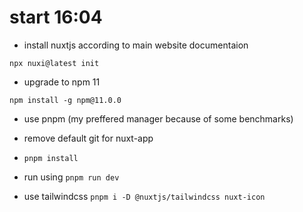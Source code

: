 # start 16:04

* install nuxtjs according to main website documentaion

`npx nuxi@latest init `

* upgrade to npm 11

`npm install -g npm@11.0.0`

* use pnpm (my preffered manager because of some benchmarks)

* remove default git for nuxt-app

* `pnpm install`

* run using `pnpm run dev`

* use tailwindcss `pnpm i -D @nuxtjs/tailwindcss nuxt-icon`
